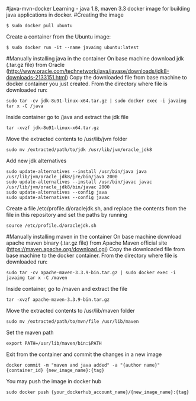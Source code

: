 #java-mvn-docker
Learning - java 1.8, maven 3.3 docker image for building java applications in docker.
#Creating the image
```
$ sudo docker pull ubuntu
```
Create a container from the Ubuntu image:
```
$ sudo docker run -it --name javaimg ubuntu:latest
```
#Manually installing java in the container
On base machine download jdk (.tar.gz file) from Oracle (http://www.oracle.com/technetwork/java/javase/downloads/jdk8-downloads-2133151.html)
Copy the downloaded file from base machine to docker container you just created. From the directory where file is downloaded run:
```
sudo tar -cv jdk-8u91-linux-x64.tar.gz | sudo docker exec -i javaimg tar x -C /java
```
Inside container go to /java and extract the jdk file
```
tar -xvzf jdk-8u91-linux-x64.tar.gz
```
Move the extracted contents to /usr/lib/jvm folder
```
sudo mv /extracted/path/to/jdk /usr/lib/jvm/oracle_jdk8
```
Add new jdk alternatives
```
sudo update-alternatives --install /usr/bin/java java /usr/lib/jvm/oracle_jdk8/jre/bin/java 2000
sudo update-alternatives --install /usr/bin/javac javac /usr/lib/jvm/oracle_jdk8/bin/javac 2000
sudo update-alternatives --config java
sudo update-alternatives --config javac
```
Create a file /etc/profile.d/oraclejdk.sh, and replace the contents from the file in this repository and set the paths by running
```
source /etc/profile.d/oraclejdk.sh
```

#Manually installing maven in the container
On base machine download apache maven binary (.tar.gz file) from Apache Maven official site (https://maven.apache.org/download.cgi)
Copy the downloaded file from base machine to the docker container. From the directory where file is downloaded run:
```
sudo tar -cv apache-maven-3.3.9-bin.tar.gz | sudo docker exec -i javaimg tar x -C /maven
```
Inside container, go to /maven and extract the file
```
tar -xvzf apache-maven-3.3.9-bin.tar.gz
```
Move the extracted contents to /usr/lib/maven folder
```
sudo mv /extracted/path/to/mvn/file /usr/lib/maven
```
Set the maven path
```
export PATH=/usr/lib/maven/bin:$PATH
```
Exit from the container and commit the changes in a new image
```
docker commit -m "maven and java added" -a "{author name}" {container_id} {new_image_name}:{tag}
```
You may push the image in docker hub
```
sudo docker push {your_dockerhub_account_name}/{new_image_name}:{tag}
```
